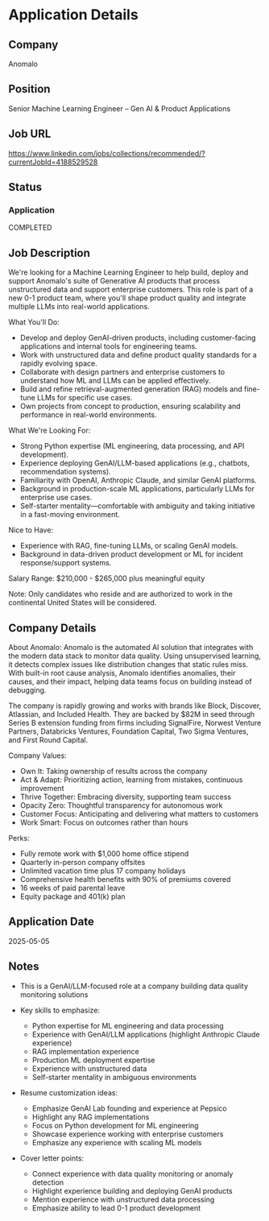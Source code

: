 # Application Details

## Company
Anomalo

## Position
Senior Machine Learning Engineer – Gen AI & Product Applications

## Job URL
https://www.linkedin.com/jobs/collections/recommended/?currentJobId=4188529528

## Status
### Application
COMPLETED

## Job Description
We're looking for a Machine Learning Engineer to help build, deploy and support Anomalo's suite of Generative AI products that process unstructured data and support enterprise customers. This role is part of a new 0-1 product team, where you'll shape product quality and integrate multiple LLMs into real-world applications.

What You'll Do:
- Develop and deploy GenAI-driven products, including customer-facing applications and internal tools for engineering teams.
- Work with unstructured data and define product quality standards for a rapidly evolving space.
- Collaborate with design partners and enterprise customers to understand how ML and LLMs can be applied effectively.
- Build and refine retrieval-augmented generation (RAG) models and fine-tune LLMs for specific use cases.
- Own projects from concept to production, ensuring scalability and performance in real-world environments.

What We're Looking For:
- Strong Python expertise (ML engineering, data processing, and API development).
- Experience deploying GenAI/LLM-based applications (e.g., chatbots, recommendation systems).
- Familiarity with OpenAI, Anthropic Claude, and similar GenAI platforms.
- Background in production-scale ML applications, particularly LLMs for enterprise use cases.
- Self-starter mentality—comfortable with ambiguity and taking initiative in a fast-moving environment.

Nice to Have:
- Experience with RAG, fine-tuning LLMs, or scaling GenAI models.
- Background in data-driven product development or ML for incident response/support systems.

Salary Range: $210,000 - $265,000 plus meaningful equity

Note: Only candidates who reside and are authorized to work in the continental United States will be considered.

## Company Details
About Anomalo:
Anomalo is the automated AI solution that integrates with the modern data stack to monitor data quality. Using unsupervised learning, it detects complex issues like distribution changes that static rules miss. With built-in root cause analysis, Anomalo identifies anomalies, their causes, and their impact, helping data teams focus on building instead of debugging.

The company is rapidly growing and works with brands like Block, Discover, Atlassian, and Included Health. They are backed by $82M in seed through Series B extension funding from firms including SignalFire, Norwest Venture Partners, Databricks Ventures, Foundation Capital, Two Sigma Ventures, and First Round Capital.

Company Values:
- Own It: Taking ownership of results across the company
- Act & Adapt: Prioritizing action, learning from mistakes, continuous improvement
- Thrive Together: Embracing diversity, supporting team success
- Opacity Zero: Thoughtful transparency for autonomous work
- Customer Focus: Anticipating and delivering what matters to customers
- Work Smart: Focus on outcomes rather than hours

Perks:
- Fully remote work with $1,000 home office stipend
- Quarterly in-person company offsites
- Unlimited vacation time plus 17 company holidays
- Comprehensive health benefits with 90% of premiums covered
- 16 weeks of paid parental leave
- Equity package and 401(k) plan

## Application Date
2025-05-05

## Notes
- This is a GenAI/LLM-focused role at a company building data quality monitoring solutions
- Key skills to emphasize:
  - Python expertise for ML engineering and data processing
  - Experience with GenAI/LLM applications (highlight Anthropic Claude experience)
  - RAG implementation experience
  - Production ML deployment expertise
  - Experience with unstructured data
  - Self-starter mentality in ambiguous environments

- Resume customization ideas:
  - Emphasize GenAI Lab founding and experience at Pepsico
  - Highlight any RAG implementations
  - Focus on Python development for ML engineering
  - Showcase experience working with enterprise customers
  - Emphasize any experience with scaling ML models

- Cover letter points:
  - Connect experience with data quality monitoring or anomaly detection
  - Highlight experience building and deploying GenAI products
  - Mention experience with unstructured data processing
  - Emphasize ability to lead 0-1 product development
